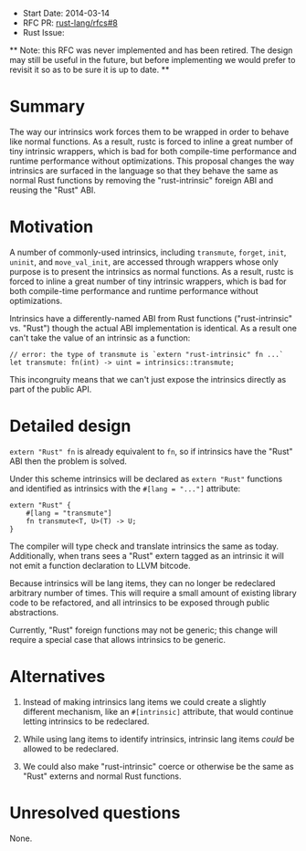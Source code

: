 - Start Date: 2014-03-14
- RFC PR: [rust-lang/rfcs#8](https://github.com/rust-lang/rfcs/pull/8)
- Rust Issue: 

** Note: this RFC was never implemented and has been retired. The
design may still be useful in the future, but before implementing we
would prefer to revisit it so as to be sure it is up to date. **

# Summary

The way our intrinsics work forces them to be wrapped in order to
behave like normal functions. As a result, rustc is forced to inline a
great number of tiny intrinsic wrappers, which is bad for both
compile-time performance and runtime performance without
optimizations. This proposal changes the way intrinsics are surfaced
in the language so that they behave the same as normal Rust functions
by removing the "rust-intrinsic" foreign ABI and reusing the "Rust"
ABI.

# Motivation

A number of commonly-used intrinsics, including `transmute`, `forget`,
`init`, `uninit`, and `move_val_init`, are accessed through wrappers
whose only purpose is to present the intrinsics as normal functions.
As a result, rustc is forced to inline a great number of tiny
intrinsic wrappers, which is bad for both compile-time performance and
runtime performance without optimizations.

Intrinsics have a differently-named ABI from Rust functions
("rust-intrinsic" vs. "Rust") though the actual ABI implementation is
identical.  As a result one can't take the value of an intrinsic as a
function:

```
// error: the type of transmute is `extern "rust-intrinsic" fn ...`
let transmute: fn(int) -> uint = intrinsics::transmute;
```

This incongruity means that we can't just expose the intrinsics
directly as part of the public API.

# Detailed design

`extern "Rust" fn` is already equivalent to `fn`, so if intrinsics
have the "Rust" ABI then the problem is solved.

Under this scheme intrinsics will be declared as `extern "Rust"` functions
and identified as intrinsics with the `#[lang = "..."]` attribute:

```
extern "Rust" {
    #[lang = "transmute"]
    fn transmute<T, U>(T) -> U;
}
```

The compiler will type check and translate intrinsics the same as today.
Additionally, when trans sees a "Rust" extern tagged as an intrinsic
it will not emit a function declaration to LLVM bitcode.

Because intrinsics will be lang items, they can no longer be redeclared
arbitrary number of times. This will require a small amount of existing
library code to be refactored, and all intrinsics to be exposed through public
abstractions.

Currently, "Rust" foreign functions may not be generic; this change
will require a special case that allows intrinsics to be generic.

# Alternatives

1. Instead of making intrinsics lang items we could create a slightly
different mechanism, like an `#[intrinsic]` attribute, that would
continue letting intrinsics to be redeclared.

2. While using lang items to identify intrinsics, intrinsic lang items
*could* be allowed to be redeclared.

3. We could also make "rust-intrinsic" coerce or otherwise be the same
as "Rust" externs and normal Rust functions.

# Unresolved questions

None.
